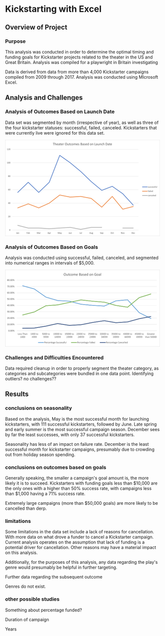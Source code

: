 # Kickstarting with Excel

## Overview of Project

### Purpose

This analysis was conducted in order to determine the optimal timing and funding goals for Kickstarter projects related to the theater in the US and Great Britain.  Analysis was compiled for a playwright in Britain investigating 

Data is derived from data from more than 4,000 Kickstarter campaigns compiled from 2009 through 2017.  Analysis was conducted using MIcrosoft Excel.

## Analysis and Challenges

### Analysis of Outcomes Based on Launch Date

Data set was segmented by month (irrespective of year), as well as three of the four kickstarter statuses: successful, failed, canceled.  Kickstarters that were currently live were ignored for this data set.

![img text](Resources/Theater_Outcomes_vs_Launch.png)

### Analysis of Outcomes Based on Goals

Analysis was conducted using successful, failed, canceled, and segmented into numerical ranges in intervals of $5,000.

![img text](Resources/Outcomes_vs_Goals.png)

### Challenges and Difficulties Encountered

Data required cleanup in order to properly segment the theater category, as categories and subcategories were bundled in one data point.  Identifying outliers?  no challenges??

## Results

### conclusions on seasonality

Based on the analysis, May is the most successful month for launching kickstarters, with 111 successful kickstarters, followed by June.  Late spring and early summer is the most successful campaign season.  December sees by far the least successes, with only 37 successful kickstarters.

Seasonality has less of an impact on failure rate.  December is the least successful month for kickstarter campaigns, presumably due to crowding out from holiday season spending.

### conclusions on outcomes based on goals

Generally speaking, the smaller a campaign's goal amount is, the more likely it is to succeed.  Kickstarters with funding goals less than $10,000 are the only ones with a higher than 50% success rate, with campaigns less than $1,000 having a 71% success rate.

Extremely large campaigns (more than $50,000 goals) are more likely to be cancelled than derp.

### limitations

Some limitations in the data set include a lack of reasons for cancellation.  With more data on what drove a funder to cancel a Kickstarter campaign.  Current analysis operates on the assumption that lack of funding is a potential driver for cancellation.  Other reasons may have a material impact on this analysis.

Additionally, for the purposes of this analysis, any data regarding the play's genre would presumably be helpful in further targeting.

Further data regarding the subsequent outcome

Genres do not exist.

### other possible studies



Something about percentage funded?

Duration of campaign

Years



